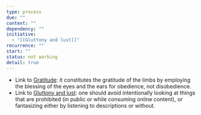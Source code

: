 ```yaml
---
type: process
due: ""
context: ""
dependency: ""
initiative:
  - "[[Gluttony and lust]]"
recurrence: ""
start: ""
status: not working
detail: true
---
```


* Link to [Gratitude](Initiatives/good%20traits/Gratitude.md): it constitutes the gratitude of the limbs by employing the blessing of the eyes and the ears for obedience, not disobedience.
* Link to [Gluttony and lust](Initiatives/bad%20traits/Gluttony%20and%20lust.md): one should avoid intentionally looking at things that are prohibited (in public or while consuming online content), or fantasizing either by listening to descriptions or without.
